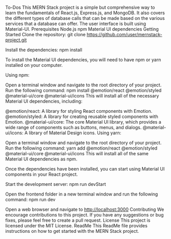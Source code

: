 To-Dos
This MERN Stack project is a simple but comprehensive way to learn the fundamentals of React.js, Express.js, and MongoDB. It also covers the different types of database calls that can be made based on the various services that a database can offer. The user interface is built using Material-UI.
Prerequisites
Node.js
npm
Material UI dependencies
Getting Started
Clone the repository:
git clone https://github.com/user/mernstack-project.git

Install the dependencies:
npm install

To install the Material UI dependencies, you will need to have npm or yarn installed on your computer.

Using npm:

Open a terminal window and navigate to the root directory of your project.
Run the following command:
npm install @emotion/react @emotion/styled @material-ui/core @material-ui/icons
This will install all of the necessary Material UI dependencies, including:

@emotion/react: A library for styling React components with Emotion.
@emotion/styled: A library for creating reusable styled components with Emotion.
@material-ui/core: The core Material UI library, which provides a wide range of components such as buttons, menus, and dialogs.
@material-ui/icons: A library of Material Design icons.
Using yarn:

Open a terminal window and navigate to the root directory of your project.
Run the following command:
yarn add @emotion/react @emotion/styled @material-ui/core @material-ui/icons
This will install all of the same Material UI dependencies as npm.

Once the dependencies have been installed, you can start using Material UI components in your React project.

Start the development server:
npm run devStart

Open the frontend folder in a new terminal window and run the following command:
npm run dev

Open a web browser and navigate to [http://localhost:3000](http://localhost:5173/)
Contributing
We encourage contributions to this project. If you have any suggestions or bug fixes, please feel free to create a pull request.
License
This project is licensed under the MIT License.
ReadMe
This ReadMe file provides instructions on how to get started with the MERN Stack project.
